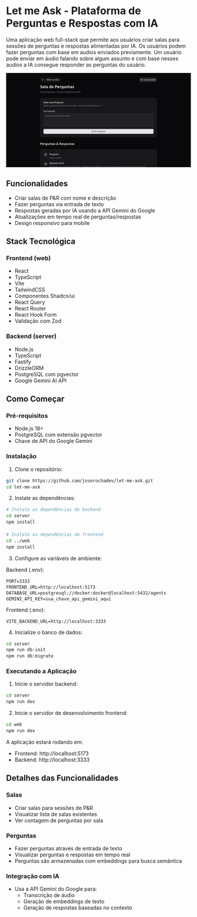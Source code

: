 # Let me Ask - Plataforma de Perguntas e Respostas com IA

Uma aplicação web full-stack que permite aos usuários criar salas para sessões de perguntas e respostas alimentadas por IA. Os usuários podem fazer perguntas com base em audios enviados previamente. Um usuário pode enviar em áudio falando sobre algum assunto e com base nesses audios a IA consegue responder as perguntas do usuário.

![Let me Aks image](./public/let-me-ask.png)

## Funcionalidades

- Criar salas de P&R com nome e descrição
- Fazer perguntas via entrada de texto
- Respostas geradas por IA usando a API Gemini do Google
- Atualizações em tempo real de perguntas/respostas
- Design responsivo para mobile

## Stack Tecnológica

### Frontend (web)

- React
- TypeScript
- Vite
- TailwindCSS
- Componentes Shadcn/ui
- React Query
- React Router
- React Hook Form
- Validação com Zod

### Backend (server)

- Node.js
- TypeScript
- Fastify
- DrizzleORM
- PostgreSQL com pgvector
- Google Gemini AI API

## Como Começar

### Pré-requisitos

- Node.js 18+
- PostgreSQL com extensão pgvector
- Chave de API do Google Gemini

### Instalação

1. Clone o repositório:

```bash
git clone https://github.com/joserochadev/let-me-ask.git
cd let-me-ask
```

2. Instale as dependências:

```bash
# Instale as dependências do backend
cd server
npm install

# Instale as dependências do frontend
cd ../web
npm install
```

3. Configure as variáveis de ambiente:

Backend (.env):

```env
PORT=3333
FRONTEND_URL=http://localhost:5173
DATABASE_URL=postgresql://docker:docker@localhost:5432/agents
GEMINI_API_KEY=sua_chave_api_gemini_aqui
```

Frontend (.env):

```env
VITE_BACKEND_URL=http://localhost:3333
```

4. Inicialize o banco de dados:

```bash
cd server
npm run db:init
npm run db:migrate
```

### Executando a Aplicação

1. Inicie o servidor backend:

```bash
cd server
npm run dev
```

2. Inicie o servidor de desenvolvimento frontend:

```bash
cd web
npm run dev
```

A aplicação estará rodando em:

- Frontend: http://localhost:5173
- Backend: http://localhost:3333

## Detalhes das Funcionalidades

### Salas

- Criar salas para sessões de P&R
- Visualizar lista de salas existentes
- Ver contagem de perguntas por sala

### Perguntas

- Fazer perguntas através de entrada de texto
- Visualizar perguntas e respostas em tempo real
- Perguntas são armazenadas com embeddings para busca semântica

### Integração com IA

- Usa a API Gemini do Google para:
  - Transcrição de áudio
  - Geração de embeddings de texto
  - Geração de respostas baseadas no contexto
